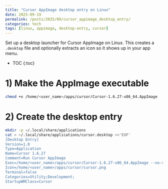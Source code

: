 ```yaml
---
title: "Cursor AppImage desktop entry on Linux"
date: 2025-09-19
permalink: /posts/2025/09/cursor_appimage_desktop_entry/
categories: tech
tags: [linux, appimage, desktop-entry, cursor]
---
```


Set up a desktop launcher for Cursor AppImage on Linux. This creates a `.desktop` file and optionally extracts an icon so it shows up in your app menu.

* TOC
{:toc}

# 1) Make the AppImage executable

```bash
chmod +x /home/<user_name>/apps/cursor/Cursor-1.6.27-x86_64.AppImage
```

# 2) Create the desktop entry

```bash
mkdir -p ~/.local/share/applications
cat > ~/.local/share/applications/cursor.desktop <<'EOF'
[Desktop Entry]
Version=1.0
Type=Application
Name=Cursor 1.6.27
Comment=Run Cursor AppImage
Exec=/home/<user_name>/apps/cursor/Cursor-1.6.27-x86_64.AppImage --no-sandbox %U
Icon=/home/<user_name>/apps/cursor/cursor.png
Terminal=false
Categories=Utility;Development;
StartupWMClass=Cursor
